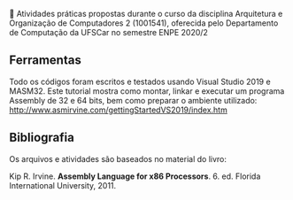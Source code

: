📖 Atividades práticas propostas durante o curso da disciplina Arquitetura e Organização de Computadores 2 (1001541), oferecida pelo Departamento de Computação da UFSCar no semestre ENPE 2020/2 

## Ferramentas

Todo os códigos foram escritos e testados usando Visual Studio 2019 e MASM32. Este tutorial mostra como montar, linkar e executar um programa Assembly de 32 e 64 bits, bem como preparar o ambiente utilizado: http://www.asmirvine.com/gettingStartedVS2019/index.htm

## Bibliografia

Os arquivos e atividades são baseados no material do livro:

Kip R. Irvine. **Assembly Language for x86 Processors**. 6. ed. Florida International University, 2011.
